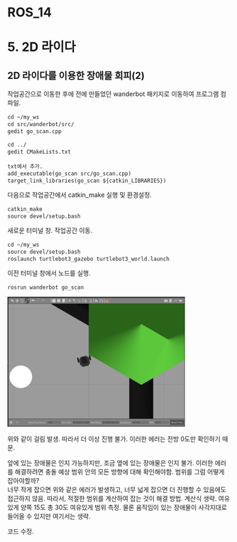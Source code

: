 ROS_14
======

# 5. 2D 라이다
## 2D 라이다를 이용한 장애물 회피(2)


작업공간으로 이동한 후에 전에 만들었던 wanderbot 패키지로 이동하여 프로그램 컴파일.
```
cd ~/my_ws
cd src/wanderbot/src/
gedit go_scan.cpp
```

```
cd ../
gedit CMakeLists.txt

txt에서 추가.
add_executable(go_scan src/go_scan.cpp)
target_link_libraries(go_scan ${catkin_LIBRARIES})
```

다음으로 작업공간에서 catkin_make 실행 및 환경설정.
```
catkin_make
source devel/setup.bash
```

새로운 터미널 창. 작업공간 이동.
```
cd ~/my_ws
source devel/setup.bash
roslaunch turtlebot3_gazebo turtlebot3_world.launch
```

이전 터미널 창에서 노드를 실행.
```
rosrun wanderbot go_scan
```


<p align="left"><img src = "../images/turtlebot_error.png" width = "400"  title = "turtlebot_error"></p>
위와 같이 걸림 발생. 따라서 더 이상 진행 불가. 이러한 에러는 전방 0도만 확인하기 때문.

앞에 있는 장애물은 인지 가능하지만, 조금 옆에 있는 장애물은 인지 불가. 이러한 에러를 해결하려면 충돌 예상 범위 안의 모든 방향에 대해 확인해야함.
범위를 그럼 어떻게 잡아야할까?  
너무 작게 잡으면 위와 같은 에러가 발생하고, 너무 넓게 잡으면 더 진행할 수 있음에도 접근하지 않음. 따라서, 적절한 범위를 계산하여 잡는 것이 해결 방법.
계산식 생략. 여유있게 양쪽 15도 총 30도 여유있게 범위 측정. 물론 움직임이 있는 장애물이 사각지대로 들어올 수 있지만 여기서는 생략.


코드 수정.



